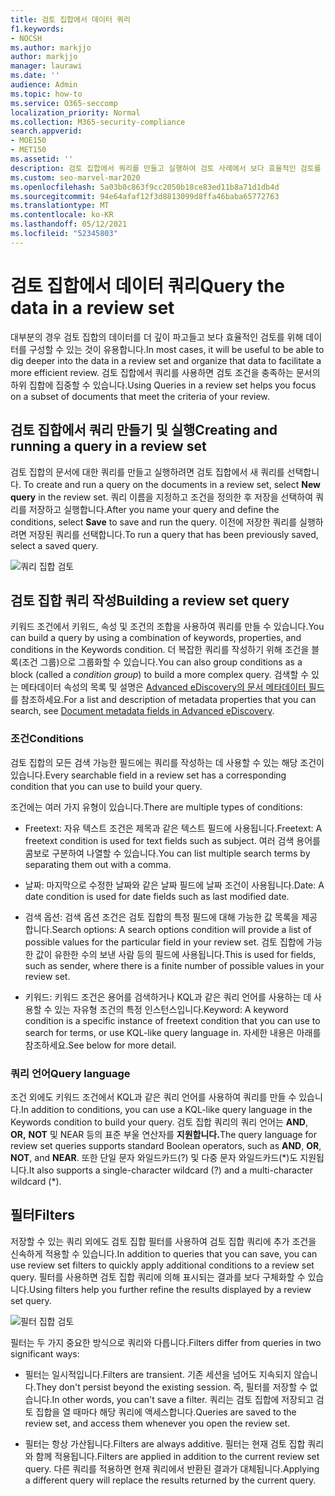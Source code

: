 ```yaml
---
title: 검토 집합에서 데이터 쿼리
f1.keywords:
- NOCSH
ms.author: markjjo
author: markjjo
manager: laurawi
ms.date: ''
audience: Admin
ms.topic: how-to
ms.service: O365-seccomp
localization_priority: Normal
ms.collection: M365-security-compliance
search.appverid:
- MOE150
- MET150
ms.assetid: ''
description: 검토 집합에서 쿼리를 만들고 실행하여 검토 사례에서 보다 효율적인 검토를 위해 데이터를 구성하는 Advanced eDiscovery 대해 알아보습니다.
ms.custom: seo-marvel-mar2020
ms.openlocfilehash: 5a03b0c863f9cc2050b18ce83ed11b8a71d1db4d
ms.sourcegitcommit: 94e64afaf12f3d8813099d8ffa46baba65772763
ms.translationtype: MT
ms.contentlocale: ko-KR
ms.lasthandoff: 05/12/2021
ms.locfileid: "52345803"
---
```

# <a name="query-the-data-in-a-review-set"></a><span data-ttu-id="55f2d-103">검토 집합에서 데이터 쿼리</span><span class="sxs-lookup"><span data-stu-id="55f2d-103">Query the data in a review set</span></span>

<span data-ttu-id="55f2d-104">대부분의 경우 검토 집합의 데이터를 더 깊이 파고들고 보다 효율적인 검토를 위해 데이터를 구성할 수 있는 것이 유용합니다.</span><span class="sxs-lookup"><span data-stu-id="55f2d-104">In most cases, it will be useful to be able to dig deeper into the data in a review set and organize that data to facilitate a more efficient review.</span></span> <span data-ttu-id="55f2d-105">검토 집합에서 쿼리를 사용하면 검토 조건을 충족하는 문서의 하위 집합에 집중할 수 있습니다.</span><span class="sxs-lookup"><span data-stu-id="55f2d-105">Using Queries in a review set helps you focus on a subset of documents that meet the criteria of your review.</span></span>

## <a name="creating-and-running-a-query-in-a-review-set"></a><span data-ttu-id="55f2d-106">검토 집합에서 쿼리 만들기 및 실행</span><span class="sxs-lookup"><span data-stu-id="55f2d-106">Creating and running a query in a review set</span></span>

<span data-ttu-id="55f2d-107">검토 집합의 문서에 대한 쿼리를 만들고 실행하려면 검토 집합에서 새 쿼리를 선택합니다. </span><span class="sxs-lookup"><span data-stu-id="55f2d-107">To create and run a query on the documents in a review set, select **New query** in the review set.</span></span> <span data-ttu-id="55f2d-108">쿼리 이름을 지정하고 조건을 정의한  후 저장을 선택하여 쿼리를 저장하고 실행합니다.</span><span class="sxs-lookup"><span data-stu-id="55f2d-108">After you name your query and define the conditions, select **Save** to save and run the query.</span></span> <span data-ttu-id="55f2d-109">이전에 저장한 쿼리를 실행하려면 저장된 쿼리를 선택합니다.</span><span class="sxs-lookup"><span data-stu-id="55f2d-109">To run a query that has been previously saved, select a saved query.</span></span>

![쿼리 집합 검토](../media/AeDReviewSetQueries.png)

## <a name="building-a-review-set-query"></a><span data-ttu-id="55f2d-111">검토 집합 쿼리 작성</span><span class="sxs-lookup"><span data-stu-id="55f2d-111">Building a review set query</span></span>

<span data-ttu-id="55f2d-112">키워드 조건에서 키워드, 속성 및 조건의 조합을 사용하여 쿼리를 만들 수 있습니다.</span><span class="sxs-lookup"><span data-stu-id="55f2d-112">You can build a query by using a combination of keywords, properties, and conditions in the Keywords condition.</span></span> <span data-ttu-id="55f2d-113">더 복잡한 쿼리를 작성하기 위해 조건을 블록(조건 그룹)으로 그룹화할 수 있습니다.</span><span class="sxs-lookup"><span data-stu-id="55f2d-113">You can also group conditions as a block (called a *condition group*) to build a more complex query.</span></span> <span data-ttu-id="55f2d-114">검색할 수 있는 메타데이터 속성의 목록 및 설명은 [Advanced eDiscovery의 문서 메타데이터 필드](document-metadata-fields-in-Advanced-eDiscovery.md)를 참조하세요.</span><span class="sxs-lookup"><span data-stu-id="55f2d-114">For a list and description of metadata properties that you can search, see [Document metadata fields in Advanced eDiscovery](document-metadata-fields-in-Advanced-eDiscovery.md).</span></span>

### <a name="conditions"></a><span data-ttu-id="55f2d-115">조건</span><span class="sxs-lookup"><span data-stu-id="55f2d-115">Conditions</span></span>

<span data-ttu-id="55f2d-116">검토 집합의 모든 검색 가능한 필드에는 쿼리를 작성하는 데 사용할 수 있는 해당 조건이 있습니다.</span><span class="sxs-lookup"><span data-stu-id="55f2d-116">Every searchable field in a review set has a corresponding condition that you can use to build your query.</span></span>

<span data-ttu-id="55f2d-117">조건에는 여러 가지 유형이 있습니다.</span><span class="sxs-lookup"><span data-stu-id="55f2d-117">There are multiple types of conditions:</span></span>

- <span data-ttu-id="55f2d-118">Freetext: 자유 텍스트 조건은 제목과 같은 텍스트 필드에 사용됩니다.</span><span class="sxs-lookup"><span data-stu-id="55f2d-118">Freetext: A freetext condition is used for text fields such as subject.</span></span> <span data-ttu-id="55f2d-119">여러 검색 용어를 콤보로 구분하여 나열할 수 있습니다.</span><span class="sxs-lookup"><span data-stu-id="55f2d-119">You can list multiple search terms by separating them out with a comma.</span></span>

- <span data-ttu-id="55f2d-120">날짜: 마지막으로 수정한 날짜와 같은 날짜 필드에 날짜 조건이 사용됩니다.</span><span class="sxs-lookup"><span data-stu-id="55f2d-120">Date: A date condition is used for date fields such as last modified date.</span></span>

- <span data-ttu-id="55f2d-121">검색 옵션: 검색 옵션 조건은 검토 집합의 특정 필드에 대해 가능한 값 목록을 제공합니다.</span><span class="sxs-lookup"><span data-stu-id="55f2d-121">Search options: A search options condition will provide a list of possible values for the particular field in your review set.</span></span> <span data-ttu-id="55f2d-122">검토 집합에 가능한 값이 유한한 수의 보낸 사람 등의 필드에 사용됩니다.</span><span class="sxs-lookup"><span data-stu-id="55f2d-122">This is used for fields, such as sender, where there is a finite number of possible values in your review set.</span></span>

- <span data-ttu-id="55f2d-123">키워드: 키워드 조건은 용어를 검색하거나 KQL과 같은 쿼리 언어를 사용하는 데 사용할 수 있는 자유형 조건의 특정 인스턴스입니다.</span><span class="sxs-lookup"><span data-stu-id="55f2d-123">Keyword: A keyword condition is a specific instance of freetext condition that you can use to search for terms, or use KQL-like query language in.</span></span> <span data-ttu-id="55f2d-124">자세한 내용은 아래를 참조하세요.</span><span class="sxs-lookup"><span data-stu-id="55f2d-124">See below for more detail.</span></span>

### <a name="query-language"></a><span data-ttu-id="55f2d-125">쿼리 언어</span><span class="sxs-lookup"><span data-stu-id="55f2d-125">Query language</span></span>

<span data-ttu-id="55f2d-126">조건 외에도 키워드 조건에서 KQL과 같은 쿼리 언어를 사용하여 쿼리를 만들 수 있습니다.</span><span class="sxs-lookup"><span data-stu-id="55f2d-126">In addition to conditions, you can use a KQL-like query language in the Keywords condition to build your query.</span></span> <span data-ttu-id="55f2d-127">검토 집합 쿼리의 쿼리 언어는 **AND**, **OR,** **NOT** 및 NEAR 등의 표준 부울 연산자를 **지원합니다.**</span><span class="sxs-lookup"><span data-stu-id="55f2d-127">The query language for review set queries supports standard Boolean operators, such as **AND**, **OR**, **NOT**, and **NEAR**.</span></span> <span data-ttu-id="55f2d-128">또한 단일 문자 와일드카드(?) 및 다중 문자 와일드카드(\*)도 지원됩니다.</span><span class="sxs-lookup"><span data-stu-id="55f2d-128">It also supports a single-character wildcard (?) and a multi-character wildcard (\*).</span></span>

## <a name="filters"></a><span data-ttu-id="55f2d-129">필터</span><span class="sxs-lookup"><span data-stu-id="55f2d-129">Filters</span></span>

<span data-ttu-id="55f2d-130">저장할 수 있는 쿼리 외에도 검토 집합 필터를 사용하여 검토 집합 쿼리에 추가 조건을 신속하게 적용할 수 있습니다.</span><span class="sxs-lookup"><span data-stu-id="55f2d-130">In addition to queries that you can save, you can use review set filters to quickly apply additional conditions to a review set query.</span></span> <span data-ttu-id="55f2d-131">필터를 사용하면 검토 집합 쿼리에 의해 표시되는 결과를 보다 구체화할 수 있습니다.</span><span class="sxs-lookup"><span data-stu-id="55f2d-131">Using filters help you further refine the results displayed by a review set query.</span></span>

![필터 집합 검토](../media/AeDReviewSetFilters.png)

<span data-ttu-id="55f2d-133">필터는 두 가지 중요한 방식으로 쿼리와 다릅니다.</span><span class="sxs-lookup"><span data-stu-id="55f2d-133">Filters differ from queries in two significant ways:</span></span>

- <span data-ttu-id="55f2d-134">필터는 일시적입니다.</span><span class="sxs-lookup"><span data-stu-id="55f2d-134">Filters are transient.</span></span> <span data-ttu-id="55f2d-135">기존 세션을 넘어도 지속되지 않습니다.</span><span class="sxs-lookup"><span data-stu-id="55f2d-135">They don't persist beyond the existing session.</span></span> <span data-ttu-id="55f2d-136">즉, 필터를 저장할 수 없습니다.</span><span class="sxs-lookup"><span data-stu-id="55f2d-136">In other words, you can't save a filter.</span></span> <span data-ttu-id="55f2d-137">쿼리는 검토 집합에 저장되고 검토 집합을 열 때마다 해당 쿼리에 액세스합니다.</span><span class="sxs-lookup"><span data-stu-id="55f2d-137">Queries are saved to the review set, and access them whenever you open the review set.</span></span>

- <span data-ttu-id="55f2d-138">필터는 항상 가산됩니다.</span><span class="sxs-lookup"><span data-stu-id="55f2d-138">Filters are always additive.</span></span> <span data-ttu-id="55f2d-139">필터는 현재 검토 집합 쿼리와 함께 적용됩니다.</span><span class="sxs-lookup"><span data-stu-id="55f2d-139">Filters are applied in addition to the current review set query.</span></span> <span data-ttu-id="55f2d-140">다른 쿼리를 적용하면 현재 쿼리에서 반환된 결과가 대체됩니다.</span><span class="sxs-lookup"><span data-stu-id="55f2d-140">Applying a different query will replace the results returned by the current query.</span></span>
